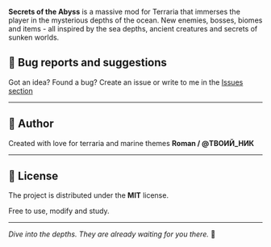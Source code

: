 **Secrets of the Abyss** is a massive mod for Terraria that immerses the player in the mysterious depths of the ocean. New enemies, bosses, biomes and items - all inspired by the sea depths, ancient creatures and secrets of sunken worlds.

## 🐛 Bug reports and suggestions

Got an idea? Found a bug?
Create an issue or write to me in the [Issues section]()

---

## 🧠 Author

Created with love for terraria and marine themes
**Roman / @ТВОИЙ_НИК**

---

## 📜 License

The project is distributed under the **MIT** license.

Free to use, modify and study.

---

_Dive into the depths. They are already waiting for you there._ 🌌
